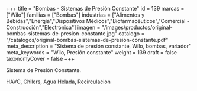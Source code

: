 +++
title = "Bombas - Sistemas de Presión Constante"
id = 139
marcas = ["Wilo"]
familias = ["Bombas"]
industrias = ["Alimentos y Bebidas","Energía","Dispositivos Médicos","Biofarmacéuticos","Comercial - Construcción","Electrónica"]
imagen = "/images/productos/original-bombas-sistemas-de-presion-constante.jpg"
catalogo = "/catalogos/original-bombas-sistemas-de-presion-constante.pdf"
meta_description = "Sistema de presión constante, Wilo, bombas, variador"
meta_keywords = "Wilo, Presión constante"
weight = 139
draft = false
taxonomyCover = false
+++
<p>Sistema de Presión Constante.</p>
<p>HAVC, Chilers, Agua Helada, Recirculacion </p>